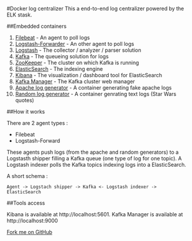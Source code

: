 #Docker log centralizer
This a end-to-end log centralizer powered by the ELK stask.

##Embedded containers

 1. [Filebeat](https://www.elastic.co/products/beats/filebeat) - An agent to poll logs
 2. [Logstash-Forwarder](https://github.com/elastic/logstash-forwarder) - An other agent to poll logs
 3. [Logstash](https://www.elastic.co/products/logstash) - The collector / analyzer / parser solution
 4. [Kafka](http://kafka.apache.org) - The queueing solution for logs
 5. [ZooKeeper](https://zookeeper.apache.org/) - The cluster on which Kafka is running
 6. [ElasticSearch](https://www.elastic.co/products/elasticsearch) - The indexing engine
 7. [Kibana](https://www.elastic.co/products/kibana) - The visualization / dashboard tool for ElasticSearch
 8. [Kafka Manager](https://github.com/yahoo/kafka-manager) - The Kafka cluster web manager
 9. [Apache log generator](https://github.com/Febbweiss/docker-apache-log-generator) - A container generating fake apache logs
 10. [Random log generator](https://hub.docker.com/r/davidmccormick/random_log_generator) - A container genrating text logs (Star Wars quotes)

##How it works

There are 2 agent types :

 - Filebeat
 - Logstash-Forward

These agents push logs (from the apache and random generators) to a Logstasth shipper filling a Kafka queue (one type of log for one topic). 
A Logstash indexer polls the Kafka topics indexing logs into a ElasticSearch.

A short schema :
```
Agent -> Logstach shipper -> Kafka <- Logstash indexer -> ElasticSearch
```

##Tools access

Kibana is available at http://localhost:5601.
Kafka Manager is available at http://localhost:9000

<link rel="stylesheet" href="https://cdnjs.cloudflare.com/ajax/libs/github-fork-ribbon-css/0.2.0/gh-fork-ribbon.min.css" />
<!--[if lt IE 9]>
  <link rel="stylesheet" href="https://cdnjs.cloudflare.com/ajax/libs/github-fork-ribbon-css/0.2.0/gh-fork-ribbon.ie.min.css" />
<![endif]-->
 <a class="github-fork-ribbon" href="https://github.com/Febbweiss/docker-log-centralizer" target="_blank" title="Fork me on GitHub">Fork me on GitHub</a>